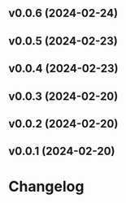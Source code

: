 ## v0.0.6 (2024-02-24)


## v0.0.5 (2024-02-23)


## v0.0.4 (2024-02-23)


## v0.0.3 (2024-02-20)


## v0.0.2 (2024-02-20)


## v0.0.1 (2024-02-20)


# Changelog
